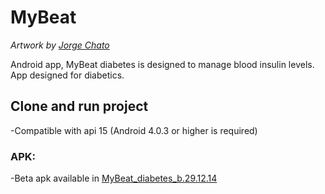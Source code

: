 MyBeat
======
_Artwork by [Jorge Chato](https://github.com/orggue)_

Android app, MyBeat diabetes is designed to manage blood insulin levels. App designed for diabetics.

## Clone and run project

-Compatible with api 15 (Android 4.0.3 or higher is required)

### APK:

-Beta apk available in [MyBeat_diabetes_b.29.12.14](https://github.com/orggue/MyBeat/blob/master/app/app-release.apk)

